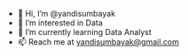 - 👋 Hi, I’m @yandisumbayak
- 👀 I’m interested in Data
- 🌱 I’m currently learning Data Analyst
- 📫 Reach me at yandisumbayak@gmail.com

<!---
yandisumbayak/yandisumbayak is a ✨ special ✨ repository because its `README.md` (this file) appears on your GitHub profile.
You can click the Preview link to take a look at your changes.
--->

